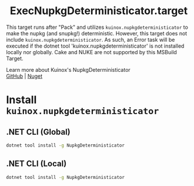 <h1 align="center">ExecNupkgDeterministicator.target</h1>

This target runs after "Pack" and utilizes `kuinox.nupkgdeterministicator` to make the nupkg (and snupkg!) deterministic. However, this target does not include `kuinox.nupkgdeterministicator`. As such, an Error task will be executed if the dotnet tool 'kuinox.nupkgdeterministicator' is not installed locally nor globally. Cake and NUKE are not supported by this MSBuild Target.

Learn more about Kuinox's NupkgDeterministicator\
[GitHub](https://github.com/Kuinox/NupkgDeterministicator) | [Nuget](https://www.nuget.org/packages/Kuinox.NupkgDeterministicator)

# Install `kuinox.nupkgdeterministicator`

## .NET CLI (Global)

```sh
dotnet tool install -g NupkgDeterministicator
```

## .NET CLI (Local)

```sh
dotnet tool install -g NupkgDeterministicator
```
